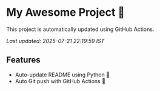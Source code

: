 # My Awesome Project 🚀

This project is automatically updated using GitHub Actions.

_Last updated: 2025-07-21 22:19:59 IST_

## Features
- Auto-update README using Python 🐍
- Auto Git push with GitHub Actions 🤖
